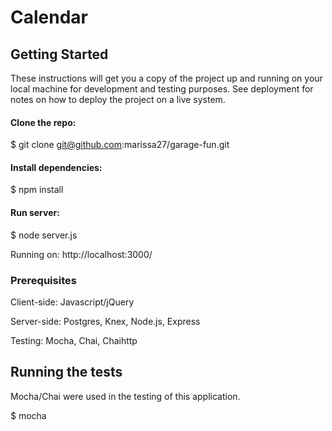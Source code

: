 # Calendar

## Getting Started

These instructions will get you a copy of the project up and running on your local machine for development and testing purposes. See deployment for notes on how to deploy the project on a live system.

#### Clone the repo:
$ git clone git@github.com:marissa27/garage-fun.git

#### Install dependencies:
$ npm install

#### Run server:
$ node server.js

Running on:
http://localhost:3000/

### Prerequisites

Client-side: Javascript/jQuery

Server-side: Postgres, Knex, Node.js, Express

Testing: Mocha, Chai, Chaihttp

## Running the tests

Mocha/Chai were used in the testing of this application.

$ mocha
